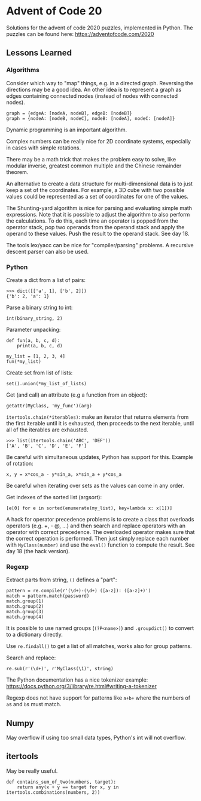 # Advent of Code 20

Solutions for the advent of code 2020 puzzles, implemented in Python. The
puzzles can be found here: https://adventofcode.com/2020

## Lessons Learned

### Algorithms

Consider which way to "map" things, e.g. in a directed graph. Reversing the directions may be a good idea. An other
idea is to represent a graph as edges containing connected nodes (instead of nodes with connected nodes).
```
graph = {edgeA: [nodeA, nodeB], edgeB: [nodeB]}
graph = {nodeA: [nodeB, nodeC], nodeB: [nodeA], nodeC: [nodeA]}
```

Dynamic programming is an important algorithm.

Complex numbers can be really nice for 2D coordinate systems, especially in cases with simple rotations.

There may be a math trick that makes the problem easy to solve, like modular inverse, greatest common multiple and
the Chinese remainder theorem.

An alternative to create a data structure for multi-dimensional data is to just keep a set of the coordinates. For
example, a 3D cube with two possible values could be represented as a set of coordinates for one of the values.

The Shunting-yard algorithm is nice for parsing and evaluating simple math expressions. Note that it is possible to
adjust the algorithm to also perform the calculations. To do this, each time an operator is popped from the operator
stack, pop two operands from the operand stack and apply the operand to these values. Push the result to the operand
stack. See day 18.

The tools lex/yacc can be nice for "compiler/parsing" problems. A recursive descent parser can also be used.

### Python

Create a dict from a list of pairs:
```
>>> dict([['a', 1], ['b', 2]])
{'b': 2, 'a': 1}
```

Parse a binary string to int:
```
int(binary_string, 2)
```

Parameter unpacking:
```
def fun(a, b, c, d):
    print(a, b, c, d)

my_list = [1, 2, 3, 4]
fun(*my_list)
```

Create set from list of lists:
```
set().union(*my_list_of_lists)
```

Get (and call) an attribute (e.g a function from an object):
```
getattr(MyClass, 'my_func')(arg)
```

`itertools.chain(*iterables)`: make an iterator that returns elements from the first iterable until it is exhausted,
then proceeds to the next iterable, until all of the iterables are exhausted.
```
>>> list(itertools.chain('ABC', 'DEF'))
['A', 'B', 'C', 'D', 'E', 'F']
```

Be careful with simultaneous updates, Python has support for this. Example of rotation:
```
x, y = x*cos_a - y*sin_a, x*sin_a + y*cos_a
```

Be careful when iterating over sets as the values can come in any order.

Get indexes of the sorted list (argsort):
```
[e[0] for e in sorted(enumerate(my_list), key=lambda x: x[1])]
```

A hack for operator precedence problems is to create a class that overloads operators (e.g. +, - @, ...) and then
search and replace operators with an operator with correct precedence. The overloaded operator makes sure that the
correct operation is performed. Then just simply replace each number with `MyClass(number)` and use the `eval()`
function to compute the result. See day 18 (the hack version).

### Regexp

Extract parts from string, `()` defines a "part":

```
pattern = re.compile(r'(\d+)-(\d+) ([a-z]): ([a-z]+)')
match = pattern.match(password)
match.group(1)
match.group(2)
match.group(3)
match.group(4)
```

It is possible to use named groups (`(?P<name>)`) and `.groupdict()` to convert to a dictionary directly.

Use `re.findall()` to get a list of all matches, works also for group patterns.

Search and replace:
```
re.sub(r'(\d+)', r'MyClass(\1)', string)
```

The Python documentation has a nice tokenizer example:
https://docs.python.org/3/library/re.html#writing-a-tokenizer

Regexp does not have support for patterns like `a+b+` where the numbers of `a`s and `b`s must match.

## Numpy

May overflow if using too small data types, Python's int will not overflow.

## itertools

May be really useful.
```
def contains_sum_of_two(numbers, target):
    return any(x + y == target for x, y in itertools.combinations(numbers, 2))
```
